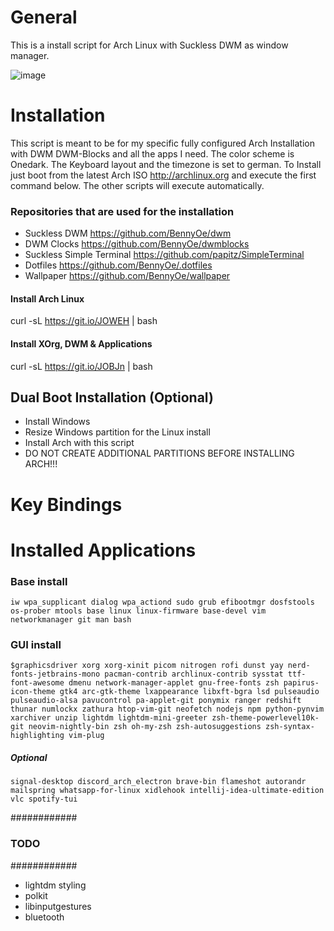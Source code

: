 # General
This is a install script for Arch Linux with Suckless DWM as window manager.

![image](https://user-images.githubusercontent.com/45036971/115892305-52037380-a457-11eb-8ccf-3f60da59f79b.png)


# Installation
This script is meant to be for my specific fully configured Arch Installation with DWM DWM-Blocks and all the apps I need. The color scheme is Onedark. The Keyboard layout and the timezone is set to german. To Install just boot from the latest Arch ISO http://archlinux.org and execute the first command below. The other scripts will execute automatically.

### Repositories that are used for the installation
- Suckless DWM https://github.com/BennyOe/dwm
- DWM Clocks https://github.com/BennyOe/dwmblocks
- Suckless Simple Terminal https://github.com/papitz/SimpleTerminal
- Dotfiles https://github.com/BennyOe/.dotfiles
- Wallpaper https://github.com/BennyOe/wallpaper

#### Install Arch Linux
curl -sL https://git.io/JOWEH | bash

#### Install XOrg, DWM & Applications
curl -sL https://git.io/JOBJn | bash

## Dual Boot Installation (Optional)
- Install Windows 
- Resize Windows partition for the Linux install
- Install Arch with this script
- DO NOT CREATE ADDITIONAL PARTITIONS BEFORE INSTALLING ARCH!!!

# Key Bindings

# Installed Applications 
### Base install
    iw wpa_supplicant dialog wpa_actiond sudo grub efibootmgr dosfstools os-prober mtools base linux linux-firmware base-devel vim networkmanager git man bash

### GUI install
    $graphicsdriver xorg xorg-xinit picom nitrogen rofi dunst yay nerd-fonts-jetbrains-mono pacman-contrib archlinux-contrib sysstat ttf-font-awesome dmenu network-manager-applet gnu-free-fonts zsh papirus-icon-theme gtk4 arc-gtk-theme lxappearance libxft-bgra lsd pulseaudio pulseaudio-alsa pavucontrol pa-applet-git ponymix ranger redshift thunar numlockx zathura htop-vim-git neofetch nodejs npm python-pynvim xarchiver unzip lightdm lightdm-mini-greeter zsh-theme-powerlevel10k-git neovim-nightly-bin zsh oh-my-zsh zsh-autosuggestions zsh-syntax-highlighting vim-plug
    
##### Optional
    signal-desktop discord_arch_electron brave-bin flameshot autorandr mailspring whatsapp-for-linux xidlehook intellij-idea-ultimate-edition vlc spotify-tui


############
### TODO ###
############

- lightdm styling
- polkit
- libinputgestures
- bluetooth


